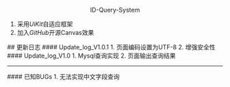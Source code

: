 <p align="center">ID-Query-System</p>
<ol>
	<li>采用<i>UiKit</i>自适应框架</li>
	<li>加入<i>GitHub</i>开源Canvas效果</li>
</ol>
## 更新日志
#### Update_log_V1.0.1
1. 页面编码设置为UTF-8
2. 增强安全性
#### Update_log_V1.0
1. Mysql查询实现
2. 页面输出查询结果
<hr>
#### 已知BUGs
1. 无法实现中文字段查询
